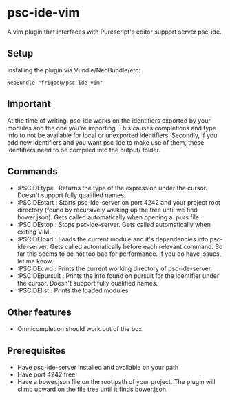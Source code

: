 # psc-ide-vim

A vim plugin that interfaces with Purescript's editor support server psc-ide.

## Setup
Installing the plugin via Vundle/NeoBundle/etc:

`NeoBundle "frigoeu/psc-ide-vim"`

## Important
At the time of writing, psc-ide works on the identifiers exported by your modules and the one you're importing. This causes completions and type info to not be available for local or unexported identifiers. Secondly, if you add new identifiers and you want psc-ide to make use of them, these identifiers need to be compiled into the output/ folder.

## Commands 
* :PSCIDEtype : Returns the type of the expression under the cursor. Doesn't support fully qualified names.
* :PSCIDEstart : Starts psc-ide-server on port 4242 and your project root directory (found by recursively walking up the tree until we find bower.json). Gets called automatically when opening a .purs file.
* :PSCIDEstop : Stops psc-ide-server. Gets called automatically when exiting VIM.
* :PSCIDEload : Loads the current module and it's dependencies into psc-ide-server. Gets called automatically before each relevant command. So far this seems to be not too bad for performance. If you do have issues, let me know.
* :PSCIDEcwd : Prints the current working directory of psc-ide-server
* :PSCIDEpursuit : Prints the info found on pursuit for the identifier under the cursor. Doesn't support fully qualified names.
* :PSCIDElist : Prints the loaded modules

## Other features
* Omnicompletion should work out of the box.

## Prerequisites
* Have psc-ide-server installed and available on your path
* Have port 4242 free
* Have a bower.json file on the root path of your project. The plugin will climb upward on the file tree until it finds bower.json.
